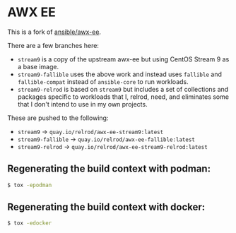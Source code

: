 # AWX EE

This is a fork of [ansible/awx-ee](https://github.com/ansible/awx-ee).

There are a few branches here:

* `stream9` is a copy of the upstream awx-ee but using CentOS Stream 9 as a
  base image.
* `stream9-fallible` uses the above work and instead uses `fallible` and
  `fallible-compat` instead of `ansible-core` to run workloads.
* `stream9-relrod` is based on `stream9` but includes a set of collections and
  packages specific to workloads that I, relrod, need, and eliminates some that
  I don't intend to use in my own projects.

These are pushed to the following:

* `stream9` -> `quay.io/relrod/awx-ee-stream9:latest`
* `stream9-fallible` -> `quay.io/relrod/awx-ee-fallible:latest`
* `stream9-relrod` -> `quay.io/relrod/awx-ee-stream9-relrod:latest`


## Regenerating the build context with podman:

```bash
$ tox -epodman
```

## Regenerating the build context with docker:

```bash
$ tox -edocker
```
